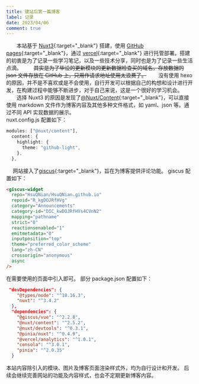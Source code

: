 ```yaml
---
title: 建站后第一篇博客
label: 记录
date: 2023/04/06
comment: true
---
```


&emsp;&emsp;本站基于 [Nuxt3](https://nuxt.com){:target="\_blank"} 搭建，使用 [GitHub pages](https://pages.github.com){:target="\_blank"}，通过 [vercel](https://vercel.com){:target="\_blank"} 进行托管部署。搭建的初衷是为了记录一些学习笔记，以及一些技术分享，同时也是为了记录一些生活点滴。
&emsp;&emsp;~~其实是为了毕设的更新模块的更新数据检查买的域名，存放数据的 json 文件存放在 GitHub 上，只用作请求地址使用太浪费了。~~
&emsp;&emsp;没有使用 hexo 的原因，并不是不喜欢或是不会使用，自行开发可以根据自己的构想和设计进行开发，在构建过程中能够不断进步，对于自己来说，这是一个很好的学习机会。
&emsp;&emsp;选择 Nuxt3 的原因是发现了[@Nuxt/Content](https://content.nuxtjs.org){:target="\_blank"}，可以直接使用 markdown 文件作为博客内容及其他多种文件格式，如 yaml、json 等。通过不同 API 实现数据的展示。  
nuxt.config.js 配置如下：

```ts
modules: ["@nuxt/content"],
  content: {
    highlight: {
      theme: "github-light",
    },
  },
```

&emsp;
网站接入了[giscus](https://giscus.app/zh-CN){:target="\_blank"}，旨在为博客提供评论功能。
giscus 配置如下：

```html
<giscus-widget
  repo="HsuQNian/HsuQNian.github.io"
  repoid="R_kgDOJRfHVg"
  category="Announcements"
  category-id="DIC_kwDOJRfHVs4CVnN2"
  mapping="pathname"
  strict="0"
  reactionsenabled="1"
  emitmetadata="0"
  inputposition="top"
  theme="preferred_color_scheme"
  lang="zh-CN"
  crossorigin="anonymous"
  async
/>
```

在需要使用的页面中引入即可。
部分 package.json 配置如下：

```json
 "devDependencies": {
    "@types/node": "^18.16.3",
    "nuxt": "^3.4.2"
  },
  "dependencies": {
    "@giscus/vue": "^2.2.8",
    "@nuxt/content": "^2.5.2",
    "@nuxt/devtools": "^0.3.1",
    "@pinia/nuxt": "^0.4.9",
    "@vercel/analytics": "^1.0.1",
    "consola": "^3.0.1",
    "pinia": "^2.0.35"
  }
```
本站内容除引入的模块、图片及博客页面渲染样式外，均为自行设计和开发。
后续会继续完善网站的功能及内容样式，也会不定期更新博客内容。
